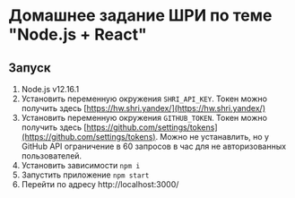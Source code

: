 # Домашнее задание ШРИ по теме "Node.js + React"

## Запуск

1. Node.js v12.16.1
1. Установить переменную окружения `SHRI_API_KEY`. Токен можно получить здесь [https://hw.shri.yandex/](https://hw.shri.yandex/)
1. Установить переменную окружения `GITHUB_TOKEN`. Токен можно получить здесь [https://github.com/settings/tokens](https://github.com/settings/tokens). Можно не устанавлить, но у GitHub API ограничение в 60 запросов в час для не авторизованных пользователей.
1. Установить зависимости `npm i`
1. Запустить приложение `npm start`
1. Перейти по адресу http://localhost:3000/
